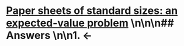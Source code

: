 # [Paper sheets of standard sizes: an expected-value problem](https://projecteuler.net/problem=151) \n\n\n## Answers \n\n1. &larr;
